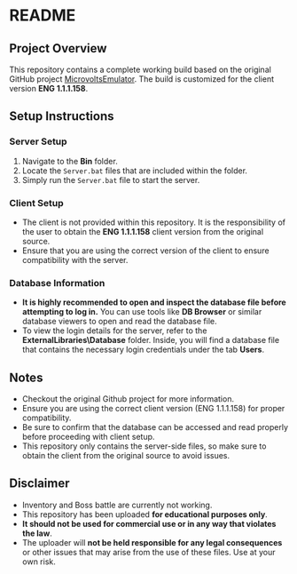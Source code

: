 # README

## Project Overview

This repository contains a complete working build based on the original GitHub project [MicrovoltsEmulator](https://github.com/SoWeBegin/MicrovoltsEmulator). The build is customized for the client version **ENG 1.1.1.158**.
## Setup Instructions

### Server Setup

1. Navigate to the **Bin** folder.
2. Locate the `Server.bat` files that are included within the folder.
3. Simply run the `Server.bat` file to start the server.

### Client Setup

- The client is not provided within this repository. It is the responsibility of the user to obtain the **ENG 1.1.1.158** client version from the original source.
- Ensure that you are using the correct version of the client to ensure compatibility with the server.

### Database Information

- **It is highly recommended to open and inspect the database file before attempting to log in.** You can use tools like **DB Browser** or similar database viewers to open and read the database file.
- To view the login details for the server, refer to the **ExternalLibraries\Database** folder. Inside, you will find a database file that contains the necessary login credentials under the tab **Users**.

## Notes

- Checkout the original Github project for more information.
- Ensure you are using the correct client version (ENG 1.1.1.158) for proper compatibility.
- Be sure to confirm that the database can be accessed and read properly before proceeding with client setup.
- This repository only contains the server-side files, so make sure to obtain the client from the original source to avoid issues.

## Disclaimer

- Inventory and Boss battle are currently not working.
- This repository has been uploaded **for educational purposes only**.
- **It should not be used for commercial use or in any way that violates the law**.
- The uploader will **not be held responsible for any legal consequences** or other issues that may arise from the use of these files. Use at your own risk.
